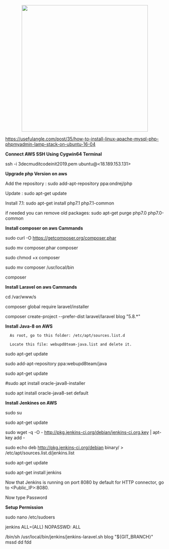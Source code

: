 <p align="center"><img src="https://res.cloudinary.com/dtfbvvkyp/image/upload/v1566331377/laravel-logolockup-cmyk-red.svg" width="400"></p>

https://usefulangle.com/post/35/how-to-install-linux-apache-mysql-php-phpmyadmin-lamp-stack-on-ubuntu-16-04


<strong>Connect AWS SSH Using Cygwin64 Terminal</strong>

ssh -i 3decmuditcodeinit2019.pem ubuntu@<18.189.153.131>


<strong>Upgrade php Version on aws</strong>

Add the repository :
sudo add-apt-repository ppa:ondrej/php

Update :
sudo apt-get update

Install 7.1:
sudo apt-get install php7.1 php7.1-common

if needed you can remove old packages:
sudo apt-get purge php7.0 php7.0-common





<strong>Install composer on aws Cammands</strong>



sudo curl -O https://getcomposer.org/composer.phar

sudo mv composer.phar composer

sudo chmod +x composer

sudo mv composer /usr/local/bin

composer

<strong>Install Laravel on aws Cammands</strong>

cd /var/www/s

composer global require laravel/installer

composer create-project --prefer-dist laravel/laravel blog "5.8.*"


<strong>Install Java-8 on AWS </strong>

      As root, go to this folder: /etc/apt/sources.list.d

      Locate this file: webupd8team-java.list and delete it.


sudo apt-get update

sudo add-apt-repository ppa:webupd8team/java  

sudo apt-get update  

#sudo apt install oracle-java8-installer

sudo apt install oracle-java8-set default




<strong>Install Jenkines on AWS </strong>

sudo su

sudo  apt-get  update

sudo wget -q -O - http://pkg.jenkins-ci.org/debian/jenkins-ci.org.key | apt-key add -

sudo  echo deb http://pkg.jenkins-ci.org/debian binary/ > /etc/apt/sources.list.d/jenkins.list

sudo apt-get update

sudo apt-get install jenkins


Now that Jenkins is running on port 8080 by default for HTTP connector, go to <Public_IP>:8080.

Now type Password

<strong>Setup Permission</strong>

sudo nano /etc/sudoers

jenkins ALL=(ALL) NOPASSWD: ALL

/bin/sh /usr/local/bin/jenkins/jenkins-laravel.sh blog "${GIT_BRANCH}"
mssd dd
fdd
